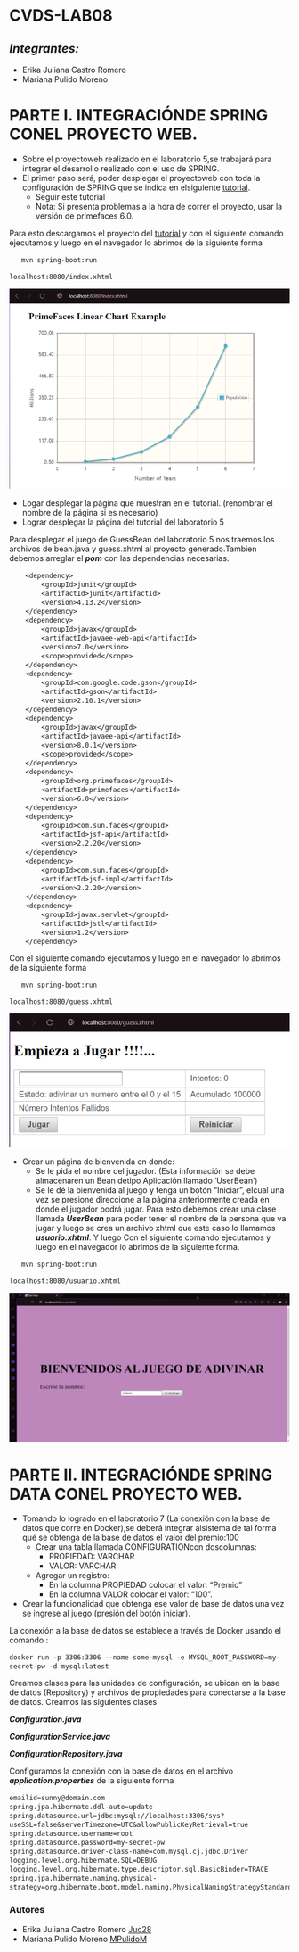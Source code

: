 # CVDS-LAB08
## ***Integrantes:***
- Erika Juliana Castro Romero
- Mariana Pulido Moreno
# PARTE I. INTEGRACIÓNDE SPRING CONEL PROYECTO WEB.
- Sobre el proyectoweb realizado en el laboratorio 5,se trabajará para integrar el desarrollo realizado con el uso de SPRING.
- El primer paso será, poder desplegar el proyectoweb con toda la configuración de SPRING que se indica en elsiguiente [tutorial](https://www.logicbig.com/tutorials/spring-framework/spring-boot/boot-primefaces-integration.html#google_vignette).
  - Seguir este tutorial
  - Nota: Si presenta problemas a la hora de correr el proyecto, usar la versión de primefaces 6.0.
  
Para esto descargamos el proyecto del [tutorial](https://www.logicbig.com/tutorials/spring-framework/spring-boot/boot-primefaces-integration.html#google_vignette) y con el siguiente comando ejecutamos y luego en el navegador lo abrimos de la siguiente forma 
```
   mvn spring-boot:run
```
```
localhost:8080/index.xhtml 
```
  ![](https://github.com/Juc28/CVDS-LAB08/blob/master/pantallazos/parte1.0.png)
- Logar desplegar la página que muestran en el tutorial. (renombrar el nombre de la página si es necesario)
- Lograr desplegar la página del tutorial del laboratorio 5

Para desplegar el juego de GuessBean del laboratorio 5 nos traemos los archivos de bean.java y guess.xhtml al proyecto generado.Tambien debemos arreglar el ***pom*** con las dependencias necesarias.
```
    <dependency>
        <groupId>junit</groupId>
        <artifactId>junit</artifactId>
        <version>4.13.2</version>
    </dependency>
    <dependency>
        <groupId>javax</groupId>
        <artifactId>javaee-web-api</artifactId>
        <version>7.0</version>
        <scope>provided</scope>
    </dependency>
    <dependency>
        <groupId>com.google.code.gson</groupId>
        <artifactId>gson</artifactId>
        <version>2.10.1</version>
    </dependency>
    <dependency>
        <groupId>javax</groupId>
        <artifactId>javaee-api</artifactId>
        <version>8.0.1</version>
        <scope>provided</scope>
    </dependency>
    <dependency>
        <groupId>org.primefaces</groupId>
        <artifactId>primefaces</artifactId>
        <version>6.0</version>
    </dependency>
    <dependency>
        <groupId>com.sun.faces</groupId>
        <artifactId>jsf-api</artifactId>
        <version>2.2.20</version>
    </dependency>
    <dependency>
        <groupId>com.sun.faces</groupId>
        <artifactId>jsf-impl</artifactId>
        <version>2.2.20</version>
    </dependency>
    <dependency>
        <groupId>javax.servlet</groupId>
        <artifactId>jstl</artifactId>
        <version>1.2</version>
    </dependency>
```
Con el siguiente comando ejecutamos y luego en el navegador lo abrimos de la siguiente forma 
```
   mvn spring-boot:run
```
```
localhost:8080/guess.xhtml 
```

![](https://github.com/Juc28/CVDS-LAB08/blob/master/pantallazos/parte1.1.png)
- Crear un página de bienvenida en donde:
  - Se le pida el nombre del jugador. (Esta información se debe almacenaren un Bean detipo Aplicación llamado ‘UserBean’)
  - Se le dé la bienvenida al juego y tenga un botón “Iniciar”, elcual una vez se presione direccione a la página anteriormente creada en donde
el jugador podrá jugar.
Para esto debemos crear una clase llamada ***UserBean*** para poder tener el nombre de la persona que va jugar y luego se crea un archivo xhtml que este caso lo llamamos ***usuario.xhtml***.
Y luego Con el siguiente comando ejecutamos y luego en el navegador lo abrimos de la siguiente forma. 
```
   mvn spring-boot:run
```
```
localhost:8080/usuario.xhtml 
```
![](https://github.com/Juc28/CVDS-LAB08/blob/master/pantallazos/parte1.2.png)
# PARTE II. INTEGRACIÓNDE SPRING DATA CONEL PROYECTO WEB.
- Tomando lo logrado en el laboratorio 7 (La conexión con la base de datos que corre en Docker),se deberá integrar alsistema de tal forma qué se
obtenga de la base de datos el valor del premio:100
  - Crear una tabla llamada CONFIGURATIONcon doscolumnas:
      - PROPIEDAD: VARCHAR
      - VALOR: VARCHAR
  - Agregar un registro:
      - En la columna PROPIEDAD colocar el valor: “Premio”
      - En la columna VALOR colocar el valor: “100”.
- Crear la funcionalidad que obtenga ese valor de base de datos una vez se ingrese al juego (presión del botón iniciar).

La conexión a la base de datos se establece a través de Docker usando el comando : 
```
docker run -p 3306:3306 --name some-mysql -e MYSQL_ROOT_PASSWORD=my-secret-pw -d mysql:latest 
```
Creamos clases para las unidades de configuración, se ubican en la base de datos (Repository) y archivos de propiedades para conectarse a la base de datos.
Creamos las siguientes clases

***Configuration.java***

***ConfigurationService.java***

***ConfigurationRepository.java***

Configuramos la conexión con la base de datos en el archivo ***application.properties*** de la siguiente forma 
```
emailid=sunny@domain.com
spring.jpa.hibernate.ddl-auto=update
spring.datasource.url=jdbc:mysql://localhost:3306/sys?useSSL=false&serverTimezone=UTC&allowPublicKeyRetrieval=true
spring.datasource.username=root
spring.datasource.password=my-secret-pw
spring.datasource.driver-class-name=com.mysql.cj.jdbc.Driver
logging.level.org.hibernate.SQL=DEBUG
logging.level.org.hibernate.type.descriptor.sql.BasicBinder=TRACE
spring.jpa.hibernate.naming.physical-strategy=org.hibernate.boot.model.naming.PhysicalNamingStrategyStandardImpl
```
### __Autores__

* Erika Juliana Castro Romero [Juc28](https://github.com/Juc28)
* Mariana Pulido Moreno [MPulidoM](https://github.com/MPulidoM)
